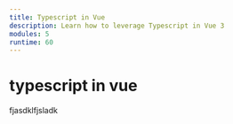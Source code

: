 ```yaml
---
title: Typescript in Vue
description: Learn how to leverage Typescript in Vue 3
modules: 5
runtime: 60
---
```


# typescript in vue

fjasdklfjsladk
